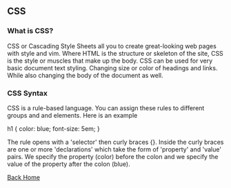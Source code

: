 ## CSS

### What is CSS?

CSS or Cascading Style Sheets all you to create great-looking web pages with style and vim. Where HTML is the structure or skeleton of the site, CSS is the style or muscles that make up the body. CSS can be used for very basic document text styling. Changing size or color of headings and links. While also changing the body of the document as well.

### CSS Syntax

CSS is a rule-based language. You can assign these rules to different groups and and elements. Here is an example

h1 {
    color: blue;
    font-size: 5em;
}

The rule opens with a 'selector' then curly braces {}. Inside the curly braces are one or more 'declarations' which take the form of 'property' and 'value' pairs. We specify the property (color) before the colon and we specify the value of the property after the colon (blue).



[Back Home](../reading-notes/README.md)
